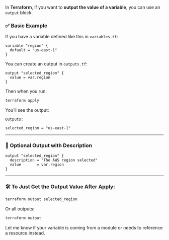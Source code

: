 In **Terraform**, if you want to **output the value of a variable**, you can use an `output` block.

### ✅ Basic Example

If you have a variable defined like this in `variables.tf`:

```hcl
variable "region" {
  default = "us-east-1"
}
```

You can create an output in `outputs.tf`:

```hcl
output "selected_region" {
  value = var.region
}
```

Then when you run:

```bash
terraform apply
```

You’ll see the output:

```
Outputs:

selected_region = "us-east-1"
```

---

### 📌 Optional Output with Description

```hcl
output "selected_region" {
  description = "The AWS region selected"
  value       = var.region
}
```

---

### 🛠 To Just Get the Output Value After Apply:

```bash
terraform output selected_region
```

Or all outputs:

```bash
terraform output
```

Let me know if your variable is coming from a module or needs to reference a resource instead.
